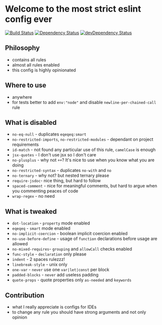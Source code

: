 # Welcome to the most strict eslint config ever
[![Build Status](https://travis-ci.org/valor-software/eslint-config-valorsoft.svg?branch=master)](https://travis-ci.org/valor-software/eslint-config-valorsoft)
[![Dependency Status](https://david-dm.org/valor-software/eslint-config-valorsoft.svg)](https://david-dm.org/valor-software/eslint-config-valorsoft)
[![devDependency Status](https://david-dm.org/valor-software/eslint-config-valorsoft/dev-status.svg)](https://david-dm.org/valor-software/eslint-config-valorsoft#info=devDependencies)

## Philosophy
- contains all rules
- almost all rules enabled
- this config is highly opinionated

## Where to use
- anywhere
- for tests better to add `env:"node"` and disable `newline-per-chained-call` rule

## What is disabled
- `no-eq-null` - duplicates `eqeqeq:smart`
- `no-restricted-imports`, `no-restricted-modules` - dependant on project requirements
- `id-match` - not found any particular use of this rule, `camelCase` is enough
- `jsx-quotes` - I don't use jsx so I don't care
- `no-plusplus` - why not `++`? It's nice to use when you know what you are doing
- `no-restricted-syntax` - duplicates `no-with` and `no`
- `no-ternary` - why not? but nested ternary please
- `require-jsdoc`- nice thing, but hard to follow
- `spaced-comment` - nice for meaningful comments, but hard to argue when you commenting peaces of code
- `wrap-regex` - no need

## What is tweaked
- `dot-location` - `property` mode enabled
- `eqeqeq` - `smart` mode enabled
- `no-implicit-coercion` - boolean implicit coercion enabled
- `no-use-before-define` - usage of `function` declarations before usage are allowed
- `no-mixed-requires`- `grouping` and `allowCall` checks enabled
- `func-style` - `declaration` only please
- `indent` - 2 spaces rulezzz!
- `linebreak-style` - unix only
- `one-var` - `never` use one `var|let|const` per block
- `padded-blocks` - `never` add useless padding
- `quote-props` - quote properties only `as-needed` and `keywords`

## Contribution
- what I really appreciate is configs for IDEs
- to change any rule you should have strong arguments and not only opinion

